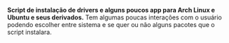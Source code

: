 **Script de instalação de drivers e alguns poucos app para Arch Linux e Ubuntu e seus derivados.**
Tem algumas poucas interações com o usuário podendo escolher entre sistema e se quer ou não alguns pacotes que o script instalara.
